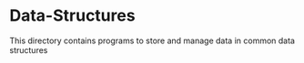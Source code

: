# Data-Structures

This directory contains programs to store and manage data in common data structures 
